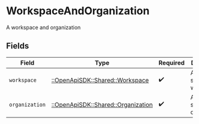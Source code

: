 # WorkspaceAndOrganization

A workspace and organization


## Fields

| Field                                                                     | Type                                                                      | Required                                                                  | Description                                                               |
| ------------------------------------------------------------------------- | ------------------------------------------------------------------------- | ------------------------------------------------------------------------- | ------------------------------------------------------------------------- |
| `workspace`                                                               | [::OpenApiSDK::Shared::Workspace](../../models/shared/workspace.md)       | :heavy_check_mark:                                                        | A speakeasy workspace                                                     |
| `organization`                                                            | [::OpenApiSDK::Shared::Organization](../../models/shared/organization.md) | :heavy_check_mark:                                                        | A speakeasy organization                                                  |